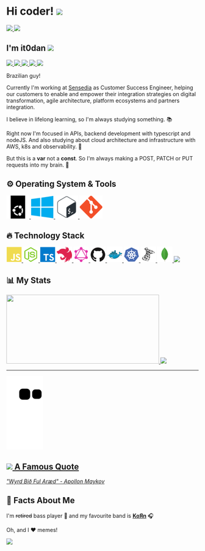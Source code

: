 # Hi coder! <img src="https://media.tenor.com/Yzeh4Z4UQuAAAAAC/viciadoemcodar.gif" width="80" />

<div>
  <a href="https://github.com/it0dan">
    <img src="https://komarev.com/ghpvc/?username=it0dan&label=Views&color=3f1a91&style=plastic">
  </a>
  
  <a href="https://github.com/it0dan">
    <img src="https://img.shields.io/github/followers/it0dan?label=follow&style=social">
  </a>
</div>

## I'm it0dan <img src="https://github.com/TheDudeThatCode/TheDudeThatCode/blob/master/Assets/headbang.gif" width="30">

<div>
  <a href="https://www.linkedin.com/in/itdaniloamaral">
    <img src="https://img.shields.io/badge/LinkedIn-0077B5?style=for-the-badge&logo=linkedin&logoColor=white">
  </a>
  
   <a href="https://medium.com/@D.aN">
    <img src="https://img.shields.io/badge/Medium-12100E?style=for-the-badge&logo=medium&logoColor=white">
  </a>
  
   <a href="https://open.spotify.com/user/qvlig3ixandn9kb3sf9dsv7qj?si=e23521c203fd44ca">
    <img src="https://img.shields.io/badge/Spotify-1ED760?&style=for-the-badge&logo=spotify&logoColor=white">
  </a>
  
   <a href="https://www.twitch.tv/it0dan">
    <img src="https://img.shields.io/badge/Twitch-9146FF?style=for-the-badge&logo=twitch&logoColor=white">
  </a>
  
   <a href="https://www.youtube.com/channel/UCK3P0cgY_32wdRN4Xw1Fn5w">
    <img src="https://img.shields.io/badge/YouTube-FF0000?style=for-the-badge&logo=youtube&logoColor=white">
  </a>
</div>

Brazilian guy!

Currently I'm working at [Sensedia](https://sensedia.com/) as Customer Success Engineer, helping our customers to enable and empower their integration strategies on digital transformation, agile architecture, platform ecosystems and partners integration.

I believe in lifelong learning, so I'm always studying something. 📚

Right now I'm focused in APIs, backend development with typescript and nodeJS. And also studying about cloud architecture and infrastructure with AWS, k8s and observability. 🎯

But this is a **var** not a **const**. So I'm always making a POST, PATCH or PUT requests into my brain. 🧠

## ⚙️ Operating System & Tools

<div>  
  <a href="https://ubuntu.com/">
    <img src="https://github.com/devicons/devicon/blob/master/icons/ubuntu/ubuntu-plain.svg" width="60">
  </a>

  <a href="https://www.microsoft.com/en-us/windows?r=1">
    <img src="https://github.com/devicons/devicon/blob/master/icons/windows8/windows8-original.svg" width="60">
  </a>   
  
  <a href="https://www.gnu.org/software/bash/">
    <img src="https://github.com/devicons/devicon/blob/master/icons/bash/bash-plain.svg" width="60">
  </a>
  
  <a href="https://git-scm.com/">
    <img src="https://github.com/devicons/devicon/blob/master/icons/git/git-original.svg" width="60">
  </a>

## 🔥 Technology Stack
  
<div>
  <a href="https://www.javascript.com/">
    <img src="https://github.com/devicons/devicon/blob/master/icons/javascript/javascript-plain.svg" width="40">
  </a>
  
  <a href="https://nodejs.org/en/">
    <img src="https://github.com/devicons/devicon/blob/master/icons/nodejs/nodejs-original.svg" width="40">
  </a>  
  
  <a href="https://www.typescriptlang.org/">
    <img src="https://github.com/devicons/devicon/blob/master/icons/typescript/typescript-plain.svg" width="40">
  </a>
  
  <a href="https://nestjs.com/">
    <img src="https://github.com/devicons/devicon/blob/master/icons/nestjs/nestjs-plain.svg" width="40">
  </a>
  
  <a href="https://graphql.org/">
    <img src="https://github.com/devicons/devicon/blob/master/icons/graphql/graphql-plain.svg" width="40">
  </a>
  
  <a href="https://github.com/">
    <img src="https://github.com/devicons/devicon/blob/master/icons/github/github-original.svg" width="40">
  </a>
  
  <a href="https://www.docker.com/">
    <img src="https://github.com/devicons/devicon/blob/master/icons/docker/docker-original.svg" width="40">
  </a>
  
  <a href="https://kubernetes.io/">
    <img src="https://github.com/devicons/devicon/blob/master/icons/kubernetes/kubernetes-plain.svg" width="40">
  </a>
  
  <a href="https://www.microsoft.com/en-us/sql-server/">
    <img src="https://github.com/devicons/devicon/blob/master/icons/microsoftsqlserver/microsoftsqlserver-plain.svg" width="40">
  </a>
  
  <a href="https://www.mongodb.com/">
    <img src="https://github.com/devicons/devicon/blob/master/icons/mongodb/mongodb-original.svg" width="40">
  </a>
  
  <a href="https://www.elastic.co/">
    <img src="https://cdn.worldvectorlogo.com/logos/elasticsearch.svg" width="40">
  </a>
</div>
  
 ## 📊 My Stats
  
<div>
  <a href="https://github.com/it0dan">
    <img height="180em" src="https://github-readme-stats-sigma-five.vercel.app/api/top-langs/?username=it0dan&layout=compact&langs_count=7&theme=dracula&count_private=true" width="400">
    <img height="180em" src="https://github-readme-stats-sigma-five.vercel.app/api?username=it0dan&show_icons=true&theme=dark&include_all_commits=true&count_private=true&hide=contribs,issues"/>
</div>
  
------------
  
![Snake animation](https://github.com/it0dan/it0dan/blob/output/github-contribution-grid-snake.svg)
  
## <img src="https://github.com/TheDudeThatCode/TheDudeThatCode/blob/master/Assets/hmm.gif" width="20"> A Famous Quote
  
[*"Wyrd Bið Ful Aræd" - Apollon Maykov*](https://oldenglishpoetry.camden.rutgers.edu/2017/06/08/wyrd-bid-ful-araed-the-wanderer-line-5b/)
  
## 👀 Facts About Me
  
I'm ~~retired~~ bass player 🎸 and my favourite band is [**KoЯn**](https://korn.com/) 🎧

Oh, and I ❤ memes!
  
<img src="https://media.tenor.com/PlXROjIs2BcAAAAS/javascript-undefined-is-not-a-function.gif" width="200">
